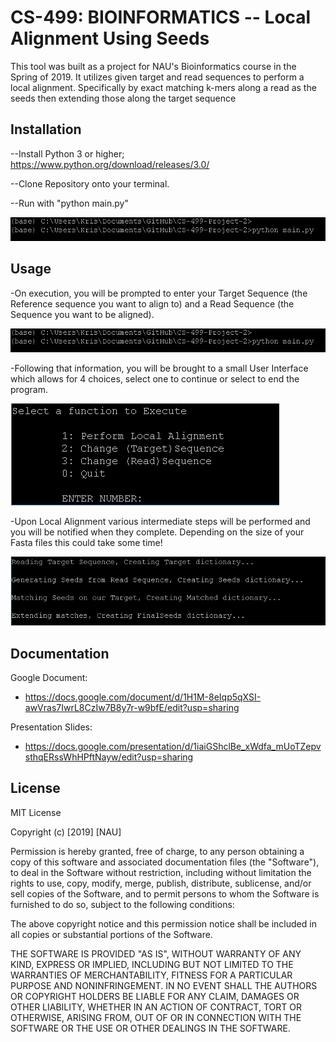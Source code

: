 # CS-499: BIOINFORMATICS -- Local Alignment Using Seeds

This tool was built as a project for NAU's Bioinformatics course in the Spring of 2019. It utilizes given target and read sequences to perform a local alignment. Specifically by exact matching k-mers along a read as the seeds then extending those along the target sequence

## Installation
--Install Python 3 or higher; https://www.python.org/download/releases/3.0/

--Clone Repository onto your terminal.

--Run with "python main.py"

![RUN PNG](images/run.PNG "Run Example")

## Usage
-On execution, you will be prompted to enter your Target Sequence (the Reference sequence you want to align to) and a Read Sequence (the Sequence you want to be aligned).

![RUN PNG](images/run.PNG "Run Example")

-Following that information, you will be brought to a small User Interface which allows for 4 choices, select one to continue or select to end the program.

![CHOICE PNG](images/choice.PNG "Choice Example")

-Upon Local Alignment various intermediate steps will be performed and you will be notified when they complete. Depending on the size of your Fasta files this could take some time!

![PROG PNG](images/progress.PNG "Progress Example")

## Documentation
Google Document:
- https://docs.google.com/document/d/1H1M-8eIqp5qXSI-awVras7IwrL8CzIw7B8y7r-w9bfE/edit?usp=sharing

Presentation Slides: 
- https://docs.google.com/presentation/d/1iaiGShclBe_xWdfa_mUoTZepvsthqERssWhHPftNayw/edit?usp=sharing

## License
MIT License

Copyright (c) [2019] [NAU]

Permission is hereby granted, free of charge, to any person obtaining a copy
of this software and associated documentation files (the "Software"), to deal
in the Software without restriction, including without limitation the rights
to use, copy, modify, merge, publish, distribute, sublicense, and/or sell
copies of the Software, and to permit persons to whom the Software is
furnished to do so, subject to the following conditions:

The above copyright notice and this permission notice shall be included in all
copies or substantial portions of the Software.

THE SOFTWARE IS PROVIDED "AS IS", WITHOUT WARRANTY OF ANY KIND, EXPRESS OR
IMPLIED, INCLUDING BUT NOT LIMITED TO THE WARRANTIES OF MERCHANTABILITY,
FITNESS FOR A PARTICULAR PURPOSE AND NONINFRINGEMENT. IN NO EVENT SHALL THE
AUTHORS OR COPYRIGHT HOLDERS BE LIABLE FOR ANY CLAIM, DAMAGES OR OTHER
LIABILITY, WHETHER IN AN ACTION OF CONTRACT, TORT OR OTHERWISE, ARISING FROM,
OUT OF OR IN CONNECTION WITH THE SOFTWARE OR THE USE OR OTHER DEALINGS IN THE
SOFTWARE.
